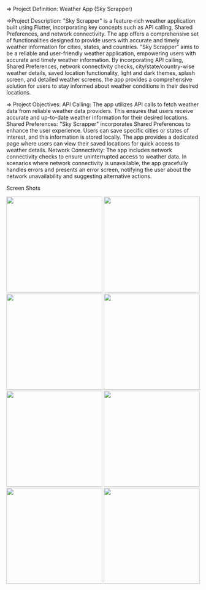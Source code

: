 => Project Definition: Weather App (Sky Scrapper)

=>Project Description:
 "Sky Scrapper" is a feature-rich weather application built using Flutter, incorporating key
concepts such as API calling, Shared Preferences, and network connectivity. The app offers a
comprehensive set of functionalities designed to provide users with accurate and timely weather
information for cities, states, and countries.
 "Sky Scrapper" aims to be a reliable and user-friendly weather application, empowering users
with accurate and timely weather information. By incorporating API calling, Shared Preferences,
network connectivity checks, city/state/country-wise weather details, saved location
functionality, light and dark themes, splash screen, and detailed weather screens, the app
provides a comprehensive solution for users to stay informed about weather conditions in their
desired locations.

=> Project Objectives:
API Calling: The app utilizes API calls to fetch weather data from reliable weather data
providers. This ensures that users receive accurate and up-to-date weather information for their
desired locations.
Shared Preferences: "Sky Scrapper" incorporates Shared Preferences to enhance the user
experience. Users can save specific cities or states of interest, and this information is stored
locally. The app provides a dedicated page where users can view their saved locations for quick
access to weather details.
Network Connectivity: The app includes network connectivity checks to ensure uninterrupted
access to weather data. In scenarios where network connectivity is unavailable, the app
gracefully handles errors and presents an error screen, notifying the user about the network
unavailability and suggesting alternative actions.

Screen Shots

<img src="https://github.com/KirtanNarola13/weatherly_app/assets/133342879/1f62ddd3-feaf-41cc-87d8-d1d4475f839e" width="250">
<img src="https://github.com/KirtanNarola13/weatherly_app/assets/133342879/0433a15d-3ab3-430c-a286-3dabf684323f" width="250">
<img src="https://github.com/KirtanNarola13/weatherly_app/assets/133342879/4607291f-3928-4762-8645-e7fffe337b8d" width="250">
<img src="https://github.com/KirtanNarola13/weatherly_app/assets/133342879/6faeb91f-fd61-482d-9d42-82ba6cb5c50f" width="250">
<img src="https://github.com/KirtanNarola13/weatherly_app/assets/133342879/fbd01135-3f59-4071-b22a-57dbe0ee2ccb" width="250">
<img src="https://github.com/KirtanNarola13/weatherly_app/assets/133342879/2d271dc2-8dc0-4a97-bdd5-c89d499f6c14" width="250">
<img src="https://github.com/KirtanNarola13/weatherly_app/assets/133342879/3a6136c1-4532-42dc-b277-556bffbf3a44" width="250">
<img src="https://github.com/KirtanNarola13/weatherly_app/assets/133342879/215bbc2f-cf5e-44ea-bcce-eb1f0cf898f3" width="250">
